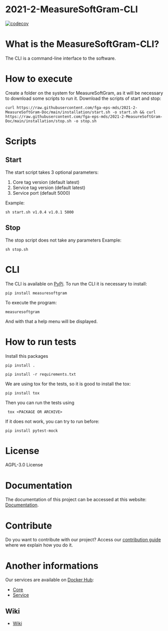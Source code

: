 # 2021-2-MeasureSoftGram-CLI

[![codecov](https://codecov.io/gh/fga-eps-mds/2021-2-MeasureSoftGram-CLI/branch/master/graph/badge.svg?token=XRPXP8LH9I)](https://codecov.io/gh/fga-eps-mds/2021-2-MeasureSoftGram-CLI)

# What is the MeasureSoftGram-CLI?
The CLI is a command-line interface to the software.

# How to execute

Create a folder on the system for MeasureSoftGram, as it will be necessary to download some scripts to run it.
Download the scripts of start and stop:
```
curl https://raw.githubusercontent.com/fga-eps-mds/2021-2-MeasureSoftGram-Doc/main/installation/start.sh -o start.sh && curl https://raw.githubusercontent.com/fga-eps-mds/2021-2-MeasureSoftGram-Doc/main/installation/stop.sh -o stop.sh
```

# Scripts

## Start
 The start script takes 3 optional parameters:
 1. Core tag version (default latest)
 2. Service tag version (default latest)
 3. Service port (default 5000)

Example:

```
sh start.sh v1.0.4 v1.0.1 5000
```

## Stop

The stop script does not take any parameters
Example:

```
sh stop.sh
```
# CLI

The CLI is available on [PyPi](https://pypi.org/project/measuresoftgram/). To run the CLI it is necessary to install:

```
pip install measuresoftgram
```

To execute the program:

```
measuresoftgram
```

And with that a help menu will be displayed.

# How to run tests
Install this packages

```
pip install .
```

```
pip install -r requirements.txt
```


We are using tox for the tests, so it is good to install the tox:

```
pip install tox
```

Then you can run the tests using
```
 tox <PACKAGE OR ARCHIVE>
```

If it does not work, you can try to run before: 
```
pip install pytest-mock
```

# License

AGPL-3.0 License

# Documentation

The documentation of this project can be accessed at this website: [Documentation](https://github.com/fga-eps-mds/2021-2-MeasureSoftGram-Doc).

# Contribute

Do you want to contribute with our project? Access our [contribution guide](https://github.com/fga-eps-mds/2021-2-MeasureSoftGram-CLI/blob/develop/CONTRIBUTING.MD) where we explain how you do it. 

# Another informations
Our services are available on [Docker Hub](https://hub.docker.com/):
- [Core](https://hub.docker.com/r/measuresoftgram/core)
- [Service](https://hub.docker.com/r/measuresoftgram/service)
## Wiki
- [Wiki](https://fga-eps-mds.github.io/2021-2-MeasureSoftGram-Doc/)
